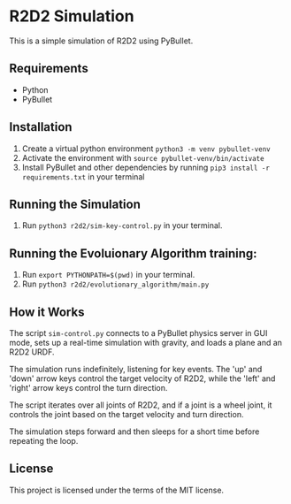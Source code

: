 # R2D2 Simulation

This is a simple simulation of R2D2 using PyBullet.

## Requirements

- Python
- PyBullet

## Installation

1. Create a virtual python environment `python3 -m venv pybullet-venv`
2. Activate the environment with `source pybullet-venv/bin/activate`
3. Install PyBullet and other dependencies by running `pip3 install -r requirements.txt` in your terminal

## Running the Simulation

1. Run `python3 r2d2/sim-key-control.py` in your terminal.

## Running the Evoluionary Algorithm training:

1. Run `export PYTHONPATH=$(pwd)` in your terminal.
2. Run `python3 r2d2/evolutionary_algorithm/main.py`

## How it Works

The script `sim-control.py` connects to a PyBullet physics server in GUI mode, sets up a real-time simulation with gravity, and loads a plane and an R2D2 URDF.

The simulation runs indefinitely, listening for key events. The 'up' and 'down' arrow keys control the target velocity of R2D2, while the 'left' and 'right' arrow keys control the turn direction.

The script iterates over all joints of R2D2, and if a joint is a wheel joint, it controls the joint based on the target velocity and turn direction.

The simulation steps forward and then sleeps for a short time before repeating the loop.

## License

This project is licensed under the terms of the MIT license.
